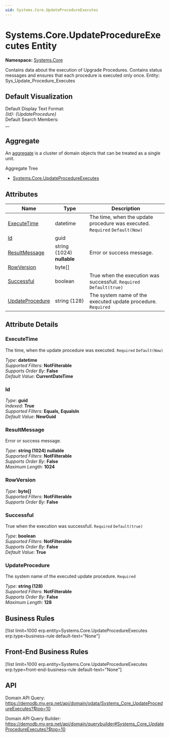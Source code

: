 ```yaml
---
uid: Systems.Core.UpdateProcedureExecutes
---
```

# Systems.Core.UpdateProcedureExecutes Entity

**Namespace:** [Systems.Core](Systems.Core.md)  

Contains data about the execution of Upgrade Procedures. Contains status messages and ensures that each procedure is executed only once. Entity: Sys_Update_Procedure_Executes

## Default Visualization
Default Display Text Format:  
_{Id}: {UpdateProcedure}_  
Default Search Members:  
__  

## Aggregate
An [aggregate](https://docs.erp.net/tech/advanced/concepts/aggregates.html) is a cluster of domain objects that can be treated as a single unit.  

Aggregate Tree  
* [Systems.Core.UpdateProcedureExecutes](Systems.Core.UpdateProcedureExecutes.md)  

## Attributes

| Name | Type | Description |
| ---- | ---- | --- |
| [ExecuteTime](Systems.Core.UpdateProcedureExecutes.md#executetime) | datetime | The time, when the update procedure was executed. `Required` `Default(Now)` 
| [Id](Systems.Core.UpdateProcedureExecutes.md#id) | guid |  
| [ResultMessage](Systems.Core.UpdateProcedureExecutes.md#resultmessage) | string (1024) __nullable__ | Error or success message. 
| [RowVersion](Systems.Core.UpdateProcedureExecutes.md#rowversion) | byte[] |  
| [Successful](Systems.Core.UpdateProcedureExecutes.md#successful) | boolean | True when the execution was successfull. `Required` `Default(true)` 
| [UpdateProcedure](Systems.Core.UpdateProcedureExecutes.md#updateprocedure) | string (128) | The system name of the executed update procedure. `Required` 


## Attribute Details

### ExecuteTime

The time, when the update procedure was executed. `Required` `Default(Now)`

_Type_: **datetime**  
_Supported Filters_: **NotFilterable**  
_Supports Order By_: **False**  
_Default Value_: **CurrentDateTime**  

### Id

_Type_: **guid**  
_Indexed_: **True**  
_Supported Filters_: **Equals, EqualsIn**  
_Default Value_: **NewGuid**  

### ResultMessage

Error or success message.

_Type_: **string (1024) __nullable__**  
_Supported Filters_: **NotFilterable**  
_Supports Order By_: **False**  
_Maximum Length_: **1024**  

### RowVersion

_Type_: **byte[]**  
_Supported Filters_: **NotFilterable**  
_Supports Order By_: **False**  

### Successful

True when the execution was successfull. `Required` `Default(true)`

_Type_: **boolean**  
_Supported Filters_: **NotFilterable**  
_Supports Order By_: **False**  
_Default Value_: **True**  

### UpdateProcedure

The system name of the executed update procedure. `Required`

_Type_: **string (128)**  
_Supported Filters_: **NotFilterable**  
_Supports Order By_: **False**  
_Maximum Length_: **128**  



## Business Rules

[!list limit=1000 erp.entity=Systems.Core.UpdateProcedureExecutes erp.type=business-rule default-text="None"]

## Front-End Business Rules

[!list limit=1000 erp.entity=Systems.Core.UpdateProcedureExecutes erp.type=front-end-business-rule default-text="None"]

## API

Domain API Query:
<https://demodb.my.erp.net/api/domain/odata/Systems_Core_UpdateProcedureExecutes?$top=10>

Domain API Query Builder:
<https://demodb.my.erp.net/api/domain/querybuilder#Systems_Core_UpdateProcedureExecutes?$top=10>

